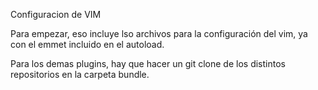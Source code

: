Configuracion de VIM

Para empezar, eso incluye lso archivos para la configuración del vim, ya con el emmet incluido en el autoload.

Para los demas plugins, hay que hacer un git clone de los distintos repositorios en la carpeta bundle.
